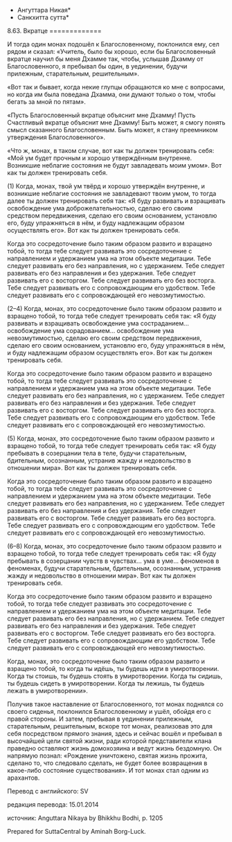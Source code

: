 * Ангуттара Никая*
* Санкхитта сутта*

8\.63\. Вкратце
\=\=\=\=\=\=\=\=\=\=\=\=\=

И тогда один монах подошёл к Благословенному, поклонился ему, сел рядом и сказал: «Учитель, было бы хорошо, если бы Благословенный вкратце научил бы меня Дхамме так, чтобы, услышав Дхамму от Благословенного, я пребывал бы один, в уединении, будучи прилежным, старательным, решительным»\.

«Вот так и бывает, когда некие глупцы обращаются ко мне с вопросами, но когда им была поведана Дхамма, они думают только о том, чтобы бегать за мной по пятам»\.

«Пусть Благословенный вкратце объяснит мне Дхамму\! Пусть Счастливый вкратце объяснит мне Дхамму\! Быть может, я смогу понять смысл сказанного Благословенным\. Быть может, я стану преемником утверждения Благословенного»\.

«Что ж, монах, в таком случае, вот как ты должен тренировать себя: «Мой ум будет прочным и хорошо утверждённым внутренне\. Возникшие неблагие состояния не будут завладевать моим умом»\. Вот как ты должен тренировать себя\.

\(1\) Когда, монах, твой ум твёрд и хорошо утверждён внутренне, и возникшие неблагие состояния не завладевают твоим умом, то тогда далее ты должен тренировать себя так: «Я буду развивать и взращивать освобождение ума доброжелательностью, сделаю его своим средством передвижения, сделаю его своим основанием, установлю его, буду упражняться в нём, и буду надлежащим образом осуществлять его»\. Вот как ты должен тренировать себя\.

Когда это сосредоточение было таким образом развито и взращено тобой, то тогда тебе следует развивать это сосредоточение с направлением и удержанием ума на этом объекте медитации\. Тебе следует развивать его без направления, но с удержанием\. Тебе следует развивать его без направления и без удержания\. Тебе следует развивать его с восторгом\. Тебе следует развивать его без восторга\. Тебе следует развивать его с сопровождающим его удобством\. Тебе следует развивать его с сопровождающей его невозмутимостью\.

\(2–4\) Когда, монах, это сосредоточение было таким образом развито и взращено тобой, то тогда тебе следует тренировать себя так: «Я буду развивать и взращивать освобождение ума состраданием… освобождение ума сорадованием… освобождение ума невозмутимостью, сделаю его своим средством передвижения, сделаю его своим основанием, установлю его, буду упражняться в нём, и буду надлежащим образом осуществлять его»\. Вот как ты должен тренировать себя\.

Когда это сосредоточение было таким образом развито и взращено тобой, то тогда тебе следует развивать это сосредоточение с направлением и удержанием ума на этом объекте медитации\. Тебе следует развивать его без направления, но с удержанием\. Тебе следует развивать его без направления и без удержания\. Тебе следует развивать его с восторгом\. Тебе следует развивать его без восторга\. Тебе следует развивать его с сопровождающим его удобством\. Тебе следует развивать его с сопровождающей его невозмутимостью\.

\(5\) Когда, монах, это сосредоточение было таким образом развито и взращено тобой, то тогда тебе следует тренировать себя так: «Я буду пребывать в созерцании тела в теле, будучи старательным, бдительным, осознанным, устранив жажду и недовольство в отношении мира»\. Вот как ты должен тренировать себя\.

Когда это сосредоточение было таким образом развито и взращено тобой, то тогда тебе следует развивать это сосредоточение с направлением и удержанием ума на этом объекте медитации\. Тебе следует развивать его без направления, но с удержанием\. Тебе следует развивать его без направления и без удержания\. Тебе следует развивать его с восторгом\. Тебе следует развивать его без восторга\. Тебе следует развивать его с сопровождающим его удобством\. Тебе следует развивать его с сопровождающей его невозмутимостью\.

\(6–8\) Когда, монах, это сосредоточение было таким образом развито и взращено тобой, то тогда тебе следует тренировать себя так: «Я буду пребывать в созерцании чувств в чувствах… ума в уме… феноменов в феноменах, будучи старательным, бдительным, осознанным, устранив жажду и недовольство в отношении мира»\. Вот как ты должен тренировать себя\.

Когда это сосредоточение было таким образом развито и взращено тобой, то тогда тебе следует развивать это сосредоточение с направлением и удержанием ума на этом объекте медитации\. Тебе следует развивать его без направления, но с удержанием\. Тебе следует развивать его без направления и без удержания\. Тебе следует развивать его с восторгом\. Тебе следует развивать его без восторга\. Тебе следует развивать его с сопровождающим его удобством\. Тебе следует развивать его с сопровождающей его невозмутимостью\.

Когда, монах, это сосредоточение было таким образом развито и взращено тобой, то когда ты идёшь, ты будешь идти в умиротворении\. Когда ты стоишь, ты будешь стоять в умиротворении\. Когда ты сидишь, ты будешь сидеть в умиротворении\. Когда ты лежишь, ты будешь лежать в умиротворении»\.

Получив такое наставление от Благословенного, тот монах поднялся со своего сиденья, поклонился Благословенному и ушёл, обойдя его с правой стороны\. И затем, пребывая в уединении прилежным, старательным, решительным, вскоре тот монах, реализовав это для себя посредством прямого знания, здесь и сейчас вошёл и пребывал в высочайшей цели святой жизни, ради которой представители клана праведно оставляют жизнь домохозяина и ведут жизнь бездомную\. Он напрямую познал: «Рождение уничтожено, святая жизнь прожита, сделано то, что следовало сделать, не будет более возвращения в какое\-либо состояние существования»\. И тот монах стал одним из арахантов\.

Перевод с английского: SV

редакция перевода: 15\.01\.2014

источник: Anguttara Nikaya by Bhikkhu Bodhi, p\. 1205

Prepared for SuttaCentral by Aminah Borg\-Luck\.